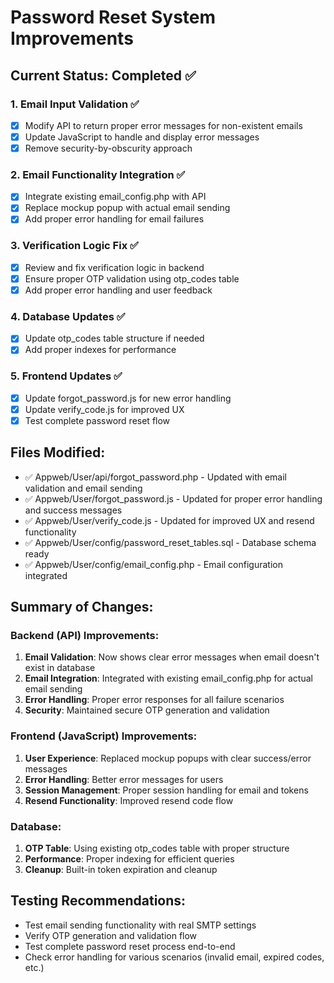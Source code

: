 # Password Reset System Improvements

## Current Status: Completed ✅

### 1. Email Input Validation ✅
- [x] Modify API to return proper error messages for non-existent emails
- [x] Update JavaScript to handle and display error messages
- [x] Remove security-by-obscurity approach

### 2. Email Functionality Integration ✅
- [x] Integrate existing email_config.php with API
- [x] Replace mockup popup with actual email sending
- [x] Add proper error handling for email failures

### 3. Verification Logic Fix ✅
- [x] Review and fix verification logic in backend
- [x] Ensure proper OTP validation using otp_codes table
- [x] Add proper error handling and user feedback

### 4. Database Updates ✅
- [x] Update otp_codes table structure if needed
- [x] Add proper indexes for performance

### 5. Frontend Updates ✅
- [x] Update forgot_password.js for new error handling
- [x] Update verify_code.js for improved UX
- [x] Test complete password reset flow

## Files Modified:
- ✅ Appweb/User/api/forgot_password.php - Updated with email validation and email sending
- ✅ Appweb/User/forgot_password.js - Updated for proper error handling and success messages
- ✅ Appweb/User/verify_code.js - Updated for improved UX and resend functionality
- ✅ Appweb/User/config/password_reset_tables.sql - Database schema ready
- ✅ Appweb/User/config/email_config.php - Email configuration integrated

## Summary of Changes:

### Backend (API) Improvements:
1. **Email Validation**: Now shows clear error messages when email doesn't exist in database
2. **Email Integration**: Integrated with existing email_config.php for actual email sending
3. **Error Handling**: Proper error responses for all failure scenarios
4. **Security**: Maintained secure OTP generation and validation

### Frontend (JavaScript) Improvements:
1. **User Experience**: Replaced mockup popups with clear success/error messages
2. **Error Handling**: Better error messages for users
3. **Session Management**: Proper session handling for email and tokens
4. **Resend Functionality**: Improved resend code flow

### Database:
1. **OTP Table**: Using existing otp_codes table with proper structure
2. **Performance**: Proper indexing for efficient queries
3. **Cleanup**: Built-in token expiration and cleanup

## Testing Recommendations:
- Test email sending functionality with real SMTP settings
- Verify OTP generation and validation flow
- Test complete password reset process end-to-end
- Check error handling for various scenarios (invalid email, expired codes, etc.)
